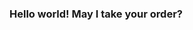 ### Hello world! May I take your order?

<!--
# tp-charles
Turningpoint: A turn based RPG With DS art style

I am currently working on a game called Turningpoint. A story-based RPG in the style of a Nintendo DS game, utilizing two different screens.

I am currently learn more with Github and GameMaker Language, which incorporates Java and Python.

I'm looking for help with any sprite artists or music creators. I only work on this project during my free time.

My Pronouns: He & Him

Fun Fact: No matter what you do or how hard you try, you'll never be as famous as cheese.
-->
